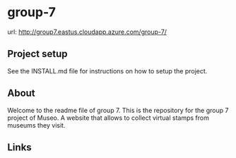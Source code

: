 # group-7
url: http://group7.eastus.cloudapp.azure.com/group-7/

## Project setup
See the INSTALL.md file for instructions on how to setup the project.

## About
Welcome to the readme file of group 7. This is the repository for the group 7 project of Museo. A website that allows to collect virtual stamps from museums they visit.

## Links
